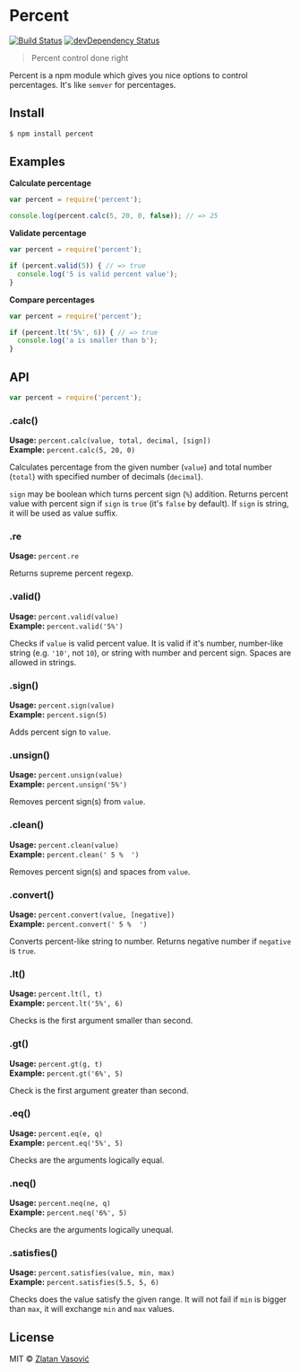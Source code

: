 # Percent

[![Build Status](https://travis-ci.org/ZDroid/percent.svg?branch=master)](https://travis-ci.org/ZDroid/percent)
[![devDependency Status](https://david-dm.org/ZDroid/percent/dev-status.svg)](https://david-dm.org/ZDroid/percent#info=devDependencies)

> Percent control done right

Percent is a npm module which gives you nice options to control percentages.
It's like `semver` for percentages.

## Install

```bash
$ npm install percent
```

## Examples

**Calculate percentage**

```js
var percent = require('percent');

console.log(percent.calc(5, 20, 0, false)); // => 25
```

**Validate percentage**

```js
var percent = require('percent');

if (percent.valid(5)) { // => true
  console.log('5 is valid percent value');
}
```

**Compare percentages**

```js
var percent = require('percent');

if (percent.lt('5%', 6)) { // => true
  console.log('a is smaller than b');
}
```

## API

```js
var percent = require('percent');
```

### .calc()

**Usage:** `percent.calc(value, total, decimal, [sign])`  
**Example:** `percent.calc(5, 20, 0)`

Calculates percentage from the given number (`value`) and total number
(`total`) with specified number of decimals (`decimal`).

`sign` may be boolean which turns percent sign (`%`) addition. Returns percent
value with percent sign if `sign` is `true` (it's `false` by default). If
`sign` is string, it will be used as value suffix.

### .re

**Usage:** `percent.re`

Returns supreme percent regexp.

### .valid()

**Usage:** `percent.valid(value)`  
**Example:** `percent.valid('5%')`

Checks if `value` is valid percent value. It is valid if it's number,
number-like string (e.g. `'10'`, not `10`), or string with number and percent
sign. Spaces are allowed in strings.

### .sign()

**Usage:** `percent.sign(value)`  
**Example:** `percent.sign(5)`

Adds percent sign to `value`.

### .unsign()

**Usage:** `percent.unsign(value)`  
**Example:** `percent.unsign('5%')`

Removes percent sign(s) from `value`.

### .clean()

**Usage:** `percent.clean(value)`  
**Example:** `percent.clean(' 5 %  ')`

Removes percent sign(s) and spaces from `value`.

### .convert()

**Usage:** `percent.convert(value, [negative])`  
**Example:** `percent.convert(' 5 %  ')`

Converts percent-like string to number. Returns negative number if `negative`
is `true`.

### .lt()

**Usage:** `percent.lt(l, t)`  
**Example:** `percent.lt('5%', 6)`

Checks is the first argument smaller than second.

### .gt()

**Usage:** `percent.gt(g, t)`  
**Example:** `percent.gt('6%', 5)`

Check is the first argument greater than second.

### .eq()

**Usage:** `percent.eq(e, q)`  
**Example:** `percent.eq('5%', 5)`

Checks are the arguments logically equal.

### .neq()

**Usage:** `percent.neq(ne, q)`  
**Example:** `percent.neq('6%', 5)`

Checks are the arguments logically unequal.

### .satisfies()

**Usage:** `percent.satisfies(value, min, max)`  
**Example:** `percent.satisfies(5.5, 5, 6)`

Checks does the value satisfy the given range. It will not fail if `min` is
bigger than `max`, it will exchange `min` and `max` values.

## License

MIT &copy; [Zlatan Vasović](https://github.com/ZDroid)
